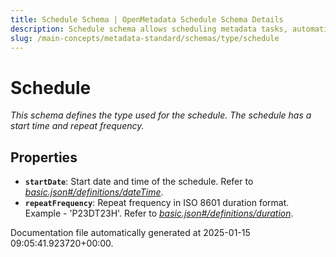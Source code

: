 ```yaml
---
title: Schedule Schema | OpenMetadata Schedule Schema Details
description: Schedule schema allows scheduling metadata tasks, automations, or workflows.
slug: /main-concepts/metadata-standard/schemas/type/schedule
---
```


# Schedule

*This schema defines the type used for the schedule. The schedule has a start time and repeat frequency.*

## Properties

- **`startDate`**: Start date and time of the schedule. Refer to *[basic.json#/definitions/dateTime](#sic.json#/definitions/dateTime)*.
- **`repeatFrequency`**: Repeat frequency in ISO 8601 duration format. Example - 'P23DT23H'. Refer to *[basic.json#/definitions/duration](#sic.json#/definitions/duration)*.


Documentation file automatically generated at 2025-01-15 09:05:41.923720+00:00.
